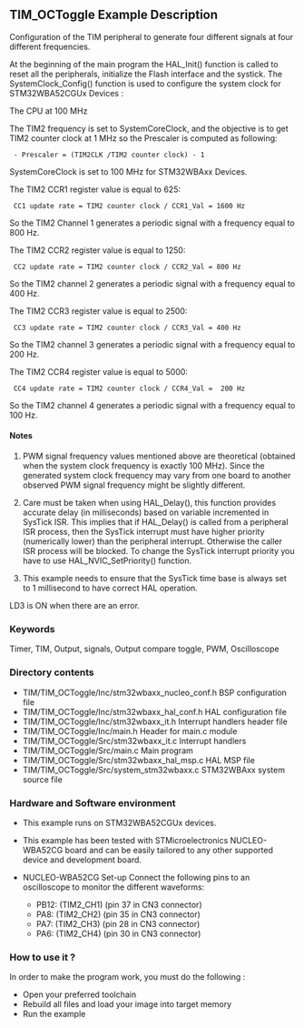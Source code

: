 ## <b>TIM_OCToggle Example Description</b>

Configuration of the TIM peripheral to generate four different 
signals at four different frequencies.

  At the beginning of the main program the HAL_Init() function is called to reset 
  all the peripherals, initialize the Flash interface and the systick.
  The SystemClock_Config() function is used to configure the system clock for STM32WBA52CGUx Devices :

  The CPU at 100 MHz

  The TIM2 frequency is set to SystemCoreClock, and the objective is
  to get TIM2 counter clock at 1 MHz so the Prescaler is computed as following:

     - Prescaler = (TIM2CLK /TIM2 counter clock) - 1

  SystemCoreClock is set to 100 MHz for STM32WBAxx Devices.

  The TIM2 CCR1 register value is equal to 625:

     CC1 update rate = TIM2 counter clock / CCR1_Val = 1600 Hz

  So the TIM2 Channel 1 generates a periodic signal with a frequency equal to 800 Hz.

  The TIM2 CCR2 register value is equal to 1250:

     CC2 update rate = TIM2 counter clock / CCR2_Val = 800 Hz

  So the TIM2 channel 2 generates a periodic signal with a frequency equal to 400 Hz.

  The TIM2 CCR3 register value is equal to 2500:

     CC3 update rate = TIM2 counter clock / CCR3_Val = 400 Hz

  So the TIM2 channel 3 generates a periodic signal with a frequency equal to 200 Hz.

  The TIM2 CCR4 register value is equal to 5000:

     CC4 update rate = TIM2 counter clock / CCR4_Val =  200 Hz

  So the TIM2 channel 4 generates a periodic signal with a frequency equal to 100 Hz.

#### <b>Notes</b>

 1. PWM signal frequency values mentioned above are theoretical (obtained when the system clock frequency
    is exactly 100 MHz). Since the generated system clock frequency may vary from one board to another observed
    PWM signal frequency might be slightly different.

 2. Care must be taken when using HAL_Delay(), this function provides accurate delay (in milliseconds)
    based on variable incremented in SysTick ISR. This implies that if HAL_Delay() is called from
    a peripheral ISR process, then the SysTick interrupt must have higher priority (numerically lower)
    than the peripheral interrupt. Otherwise the caller ISR process will be blocked.
    To change the SysTick interrupt priority you have to use HAL_NVIC_SetPriority() function.

 3. This example needs to ensure that the SysTick time base is always set to 1 millisecond
    to have correct HAL operation.

LD3 is ON when there are an error.

### <b>Keywords</b>

Timer, TIM, Output, signals, Output compare toggle, PWM, Oscilloscope

### <b>Directory contents</b>

  - TIM/TIM_OCToggle/Inc/stm32wbaxx_nucleo_conf.h       BSP configuration file
  - TIM/TIM_OCToggle/Inc/stm32wbaxx_hal_conf.h          HAL configuration file
  - TIM/TIM_OCToggle/Inc/stm32wbaxx_it.h                Interrupt handlers header file
  - TIM/TIM_OCToggle/Inc/main.h                         Header for main.c module  
  - TIM/TIM_OCToggle/Src/stm32wbaxx_it.c                Interrupt handlers
  - TIM/TIM_OCToggle/Src/main.c                         Main program
  - TIM/TIM_OCToggle/Src/stm32wbaxx_hal_msp.c           HAL MSP file
  - TIM/TIM_OCToggle/Src/system_stm32wbaxx.c            STM32WBAxx system source file


### <b>Hardware and Software environment</b>

  - This example runs on STM32WBA52CGUx devices.
    
  - This example has been tested with STMicroelectronics NUCLEO-WBA52CG 
    board and can be easily tailored to any other supported device 
    and development board.      

  - NUCLEO-WBA52CG Set-up
   Connect the following pins to an oscilloscope to monitor the different waveforms:

      - PB12: (TIM2_CH1) (pin 37 in CN3 connector)
      - PA8: (TIM2_CH2) (pin 35 in CN3 connector)
      - PA7: (TIM2_CH3) (pin 28 in CN3 connector)
      - PA6: (TIM2_CH4) (pin 30 in CN3 connector)

### <b>How to use it ?</b>

In order to make the program work, you must do the following :

 - Open your preferred toolchain
 - Rebuild all files and load your image into target memory
 - Run the example


